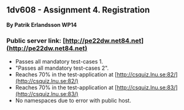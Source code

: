 ## 1dv608 - Assignment 4. Registration

**By Patrik Erlandsson WP14**

### Public server link: [http://pe22dw.net84.net](http://pe22dw.net84.net)

* Passes all mandatory test-cases 1.
* "Passes all mandatory test-cases 2".
* Reaches 70% in the test-application at [http://csquiz.lnu.se:82/](http://csquiz.lnu.se:82/)
* Reaches 70% in the test-application at [http://csquiz.lnu.se:83/](http://csquiz.lnu.se:83/)
* No namespaces due to error with public host.
